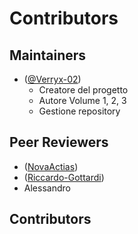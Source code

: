 # Contributors

## Maintainers
- ([@Verryx-02](https://github.com/Verryx-02))
  - Creatore del progetto
  - Autore Volume 1, 2, 3
  - Gestione repository

## Peer Reviewers
- ([NovaActias](https://github.com/NovaActias))
- ([Riccardo-Gottardi](https://github.com/Riccardo-Gottardi))
- Alessandro

## Contributors
<!-- I futuri contributori andranno qui -->
